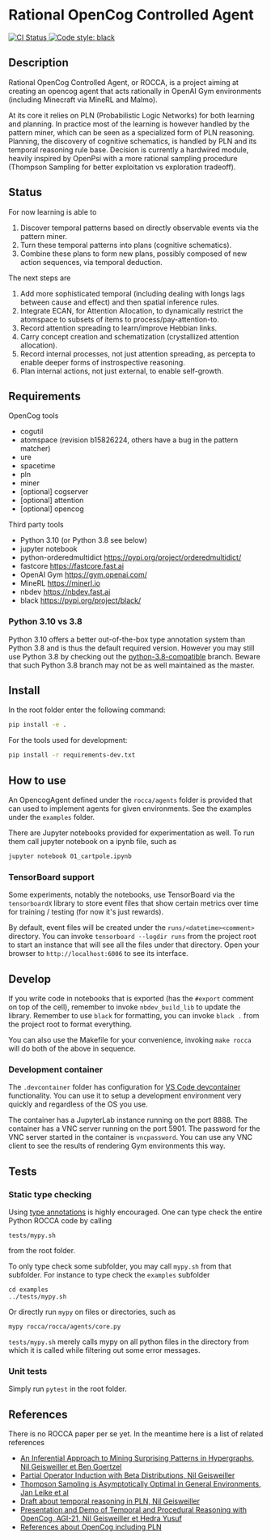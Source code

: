 # Rational OpenCog Controlled Agent

<p align="left">
   <a href="https://github.com/opencog/rocca/actions">
      <img alt="CI Status" src="https://github.com/opencog/rocca/actions/workflows/main.yml/badge.svg">
   </a>
   <a href="https://github.com/psf/black">
      <img src="https://img.shields.io/badge/code%20style-black-000000.svg" alt="Code style: black" />
   </a>
</p>

## Description

Rational OpenCog Controlled Agent, or ROCCA, is a project aiming at
creating an opencog agent that acts rationally in OpenAI Gym
environments (including Minecraft via MineRL and Malmo).

At its core it relies on PLN (Probabilistic Logic Networks) for both
learning and planning.  In practice most of the learning is however
handled by the pattern miner, which can be seen as a specialized form
of PLN reasoning.  Planning, the discovery of cognitive schematics, is
handled by PLN and its temporal reasoning rule base.  Decision is
currently a hardwired module, heavily inspired by OpenPsi with a more
rational sampling procedure (Thompson Sampling for better exploitation
vs exploration tradeoff).

## Status

For now learning is able to

1. Discover temporal patterns based on directly observable events via
   the pattern miner.
2. Turn these temporal patterns into plans (cognitive schematics).
3. Combine these plans to form new plans, possibly composed of new
   action sequences, via temporal deduction.

The next steps are

1. Add more sophisticated temporal (including dealing with longs lags
   between cause and effect) and then spatial inference rules.
2. Integrate ECAN, for Attention Allocation, to dynamically restrict
   the atomspace to subsets of items to process/pay-attention-to.
3. Record attention spreading to learn/improve Hebbian links.
4. Carry concept creation and schematization (crystallized attention
   allocation).
5. Record internal processes, not just attention spreading, as
   percepta to enable deeper forms of instrospective reasoning.
6. Plan internal actions, not just external, to enable self-growth.

## Requirements

OpenCog tools

- cogutil
- atomspace (revision b15826224, others have a bug in the pattern matcher)
- ure
- spacetime
- pln
- miner
- [optional] cogserver
- [optional] attention
- [optional] opencog

Third party tools

- Python 3.10 (or Python 3.8 see below)
- jupyter notebook
- python-orderedmultidict https://pypi.org/project/orderedmultidict/
- fastcore https://fastcore.fast.ai
- OpenAI Gym https://gym.openai.com/
- MineRL https://minerl.io
- nbdev https://nbdev.fast.ai
- black https://pypi.org/project/black/

### Python 3.10 vs 3.8

Python 3.10 offers a better out-of-the-box type annotation system than
Python 3.8 and is thus the default required version.  However you may
still use Python 3.8 by checking out the
[python-3.8-compatible](https://github.com/opencog/rocca/tree/python-3.8-compatible)
branch.  Beware that such Python 3.8 branch may not be as well
maintained as the master.

## Install

In the root folder enter the following command:

```bash
pip install -e .
```

For the tools used for development:
```bash
pip install -r requirements-dev.txt
```

## How to use

An OpencogAgent defined under the `rocca/agents` folder is provided
that can used to implement agents for given environments.  See the
examples under the `examples` folder.

There are Jupyter notebooks provided for experimentation as well.  To
run them call jupyter notebook on a ipynb file, such as

```bash
jupyter notebook 01_cartpole.ipynb
```

### TensorBoard support
Some experiments, notably the notebooks, use TensorBoard via the `tensorboardX` library to store event files that show certain metrics over time for training / testing (for now it's just rewards).

By default, event files will be created under the `runs/<datetime><comment>` directory. You can invoke
`tensorboard --logdir runs` from the project root to start an instance that will see all the files under that directory. Open your browser to `http://localhost:6006` to see its interface.

## Develop

If you write code in notebooks that is exported (has the `#export` comment on top of the cell), remember to invoke `nbdev_build_lib` to update the library. Remember to use `black` for formatting, you can invoke `black .` from the project root to format everything.

You can also use the Makefile for your convenience, invoking `make rocca` will do both of the above in sequence.

### Development container

The `.devcontainer` folder has configuration for [VS Code devcontainer](https://code.visualstudio.com/docs/remote/containers) functionality. You can use it to setup a development environment very quickly and regardless of the OS you use.

The container has a JupyterLab instance running on the port 8888.
The container has a VNC server running on the port 5901.
The password for the VNC server started in the container is `vncpassword`. You can use any VNC client to see the results of rendering Gym environments this way.

## Tests

### Static type checking

Using [type annotations](https://mypy.readthedocs.io/en/stable/getting_started.html)
is highly encouraged.  One can type check the entire Python ROCCA code
by calling

```
tests/mypy.sh
```

from the root folder.

To only type check some subfolder, you may call `mypy.sh` from that
subfolder.  For instance to type check the `examples` subfolder

```
cd examples
../tests/mypy.sh
```

Or directly run `mypy` on files or directories, such as

```
mypy rocca/rocca/agents/core.py
```

`tests/mypy.sh` merely calls mypy on all python files in the directory
from which it is called while filtering out some error messages.

### Unit tests

Simply run `pytest` in the root folder.

## References

There is no ROCCA paper per se yet.  In the meantime here is a list of related references

+ [An Inferential Approach to Mining Surprising Patterns in Hypergraphs, Nil Geisweiller et Ben Goertzel](https://www.researchgate.net/publication/334769428_An_Inferential_Approach_to_Mining_Surprising_Patterns_in_Hypergraphs)
+ [Partial Operator Induction with Beta Distributions, Nil Geisweiller](https://raw.githubusercontent.com/ngeiswei/papers/master/PartialBetaOperatorInduction/PartialBetaOperatorInduction.pdf)
+ [Thompson Sampling is Asymptotically Optimal in General Environments, Jan Leike et al](http://auai.org/uai2016/proceedings/papers/20.pdf)
+ [Draft about temporal reasoning in PLN, Nil Geisweiller](https://github.com/opencog/pln/blob/master/opencog/pln/rules/temporal/temporal-reasoning.md)
+ [Presentation and Demo of Temporal and Procedural Reasoning with OpenCog, AGI-21, Nil Geisweiller et Hedra Yusuf](https://odysee.com/@ngeiswei:d/AGI-21-Temporal-Procedural-Reasoning-Nil-Geisweiller-Hedra-Yusuf:6)
+ [References about OpenCog including PLN](https://wiki.opencog.org/w/Background_Publications)
